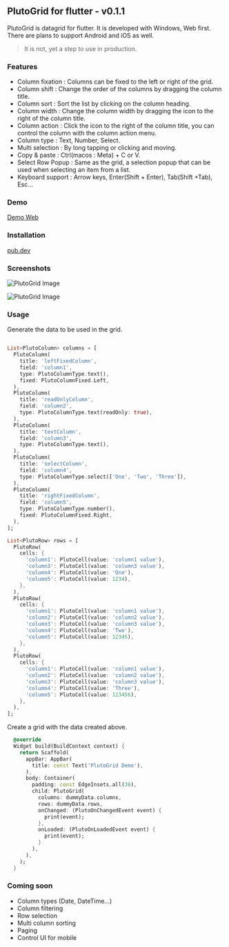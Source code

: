 ## PlutoGrid for flutter - v0.1.1

PlutoGrid is datagrid for flutter. It is developed with Windows, Web first. There are plans to support Android and iOS as well.

> It is not, yet a step to use in production.

### Features  
* Column fixation : Columns can be fixed to the left or right of the grid.
* Column shift : Change the order of the columns by dragging the column title.
* Column sort : Sort the list by clicking on the column heading.
* Column width : Change the column width by dragging the icon to the right of the column title.
* Column action : Click the icon to the right of the column title, you can control the column with the column action menu.
* Column type : Text, Number, Select.
* Multi selection : By long tapping or clicking and moving.
* Copy & paste : Ctrl(macos : Meta) + C or V.
* Select Row Popup : Same as the grid, a selection popup that can be used when selecting an item from a list.
* Keyboard support : Arrow keys, Enter(Shift + Enter), Tab(Shift +Tab), Esc...

### Demo
[Demo Web](https://bosskmk.github.io/build/web/index.html)

### Installation
[pub.dev](https://pub.dev/packages/pluto_grid)

### Screenshots

![PlutoGrid Image](https://bosskmk.github.io/images/pluto_grid_img1.jpg)

![PlutoGrid Image](https://bosskmk.github.io/images/pluto_grid_img2.jpg)

### Usage
Generate the data to be used in the grid.
```dart

List<PlutoColumn> columns = [
  PlutoColumn(
    title: 'leftFixedColumn',
    field: 'column1',
    type: PlutoColumnType.text(),
    fixed: PlutoColumnFixed.Left,
  ),
  PlutoColumn(
    title: 'readOnlyColumn',
    field: 'column2',
    type: PlutoColumnType.text(readOnly: true),
  ),
  PlutoColumn(
    title: 'textColumn',
    field: 'column3',
    type: PlutoColumnType.text(),
  ),
  PlutoColumn(
    title: 'selectColumn',
    field: 'column4',
    type: PlutoColumnType.select(['One', 'Two', 'Three']),
  ),
  PlutoColumn(
    title: 'rightFixedColumn',
    field: 'column5',
    type: PlutoColumnType.number(),
    fixed: PlutoColumnFixed.Right,
  ),
];

List<PlutoRow> rows = [
  PlutoRow(
    cells: {
      'column1': PlutoCell(value: 'column1 value'),
      'column3': PlutoCell(value: 'column3 value'),
      'column4': PlutoCell(value: 'One'),
      'column5': PlutoCell(value: 1234),
    }, 
  ),
  PlutoRow(
    cells: {
      'column1': PlutoCell(value: 'column1 value'),
      'column2': PlutoCell(value: 'column2 value'),
      'column3': PlutoCell(value: 'column3 value'),
      'column4': PlutoCell(value: 'Two'),
      'column5': PlutoCell(value: 12345),
    }, 
  ),
  PlutoRow(
    cells: {
      'column1': PlutoCell(value: 'column1 value'),
      'column2': PlutoCell(value: 'column2 value'),
      'column3': PlutoCell(value: 'column3 value'),
      'column4': PlutoCell(value: 'Three'),
      'column5': PlutoCell(value: 123456),
    }, 
  ),
];
```

Create a grid with the data created above.
```dart
  @override
  Widget build(BuildContext context) {
    return Scaffold(
      appBar: AppBar(
        title: const Text('PlutoGrid Demo'),
      ),
      body: Container(
        padding: const EdgeInsets.all(30),
        child: PlutoGrid(
          columns: dummyData.columns,
          rows: dummyData.rows,
          onChanged: (PlutoOnChangedEvent event) {
            print(event);
          },
          onLoaded: (PlutoOnLoadedEvent event) {
            print(event);
          }
        ),
      ),
    );
  }
```

### Coming soon

* Column types (Date, DateTime...)
* Column filtering
* Row selection
* Multi column sorting
* Paging
* Control UI for mobile